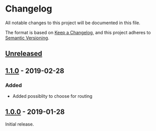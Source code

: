 # Changelog

All notable changes to this project will be documented in this file.

The format is based on [Keep a Changelog](http://keepachangelog.com/),
and this project adheres to [Semantic Versioning](https://semver.org/).

## [Unreleased]


## [1.1.0] - 2019-02-28

### Added
- Added possiblity to choose for routing


## [1.0.0] - 2019-01-28
Initial release.


[Unreleased]: https://github.com/digipolisantwerp/starter-kit-react_app_nodejs/compare/v1.1.0...HEAD
[1.1.0]: https://github.com/digipolisantwerp/starter-kit-react_app_nodejs/compare/v1.0.0...v1.1.0
[1.0.0]: https://github.com/digipolisantwerp/starter-kit-react_app_nodejs/compare/v1.0.0
